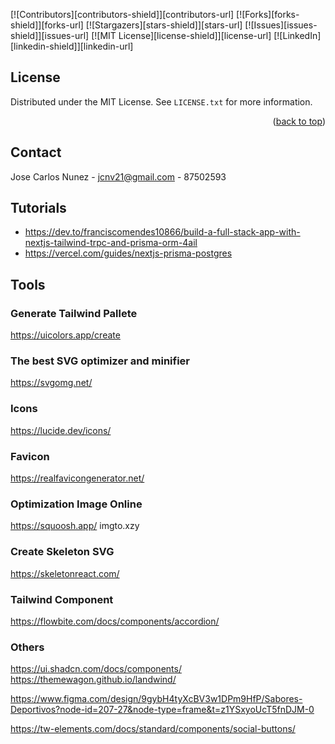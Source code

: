 <!-- Improved compatibility of back to top link: See: https://github.com/othneildrew/Best-README-Template/pull/73 -->
<a name="readme-top"></a>
<!--
*** Thanks for checking out the Best-README-Template. If you have a suggestion
*** that would make this better, please fork the repo and create a pull request
*** or simply open an issue with the tag "enhancement".
*** Don't forget to give the project a star!
*** Thanks again! Now go create something AMAZING! :D
-->



<!-- PROJECT SHIELDS -->
<!--
*** I'm using markdown "reference style" links for readability.
*** Reference links are enclosed in brackets [ ] instead of parentheses ( ).
*** See the bottom of this document for the declaration of the reference variables
*** for contributors-url, forks-url, etc. This is an optional, concise syntax you may use.
*** https://www.markdownguide.org/basic-syntax/#reference-style-links
-->
[![Contributors][contributors-shield]][contributors-url]
[![Forks][forks-shield]][forks-url]
[![Stargazers][stars-shield]][stars-url]
[![Issues][issues-shield]][issues-url]
[![MIT License][license-shield]][license-url]
[![LinkedIn][linkedin-shield]][linkedin-url]

## License

Distributed under the MIT License. See `LICENSE.txt` for more information.

<p align="right">(<a href="#readme-top">back to top</a>)</p>


<!-- CONTACT -->
## Contact

Jose Carlos Nunez - jcnv21@gmail.com - 87502593

## Tutorials

- https://dev.to/franciscomendes10866/build-a-full-stack-app-with-nextjs-tailwind-trpc-and-prisma-orm-4ail
- https://vercel.com/guides/nextjs-prisma-postgres

## Tools
### Generate Tailwind Pallete
https://uicolors.app/create

### The best SVG optimizer and minifier
https://svgomg.net/

### Icons
https://lucide.dev/icons/

### Favicon
https://realfavicongenerator.net/

### Optimization Image Online
https://squoosh.app/
imgto.xzy

### Create Skeleton SVG
https://skeletonreact.com/

### Tailwind Component
https://flowbite.com/docs/components/accordion/

### Others
https://ui.shadcn.com/docs/components/
https://themewagon.github.io/landwind/

https://www.figma.com/design/9gybH4tyXcBV3w1DPm9HfP/Sabores-Deportivos?node-id=207-27&node-type=frame&t=z1YSxyoUcT5fnDJM-0

https://tw-elements.com/docs/standard/components/social-buttons/
